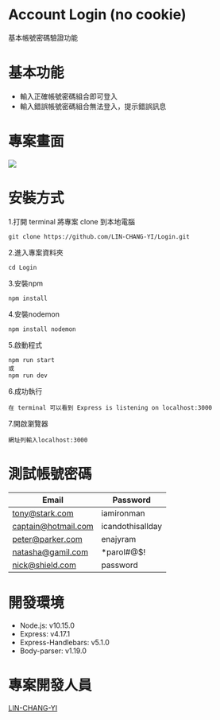 # Account Login (no cookie)
基本帳號密碼驗證功能
# 基本功能
+ 輸入正確帳號密碼組合即可登入
+ 輸入錯誤帳號密碼組合無法登入，提示錯誤訊息
# 專案畫面
![](https://upload.cc/i1/2020/07/29/JEFODt.png)
# 安裝方式
1.打開 terminal 將專案 clone 到本地電腦
```
git clone https://github.com/LIN-CHANG-YI/Login.git
```
2.進入專案資料夾
```
cd Login
```
3.安裝npm
```
npm install
```
4.安裝nodemon
```
npm install nodemon
```
5.啟動程式
```
npm run start
或
npm run dev
```
6.成功執行
```
在 terminal 可以看到 Express is listening on localhost:3000
```
7.開啟瀏覽器
```
網址列輸入localhost:3000
```
# 測試帳號密碼
| Email | Password |
| ------ | ----------- |
| tony@stark.com | iamironman |
| captain@hotmail.com | icandothisallday |
| peter@parker.com | enajyram |
| natasha@gamil.com | *parol#@$! |
| nick@shield.com | password |
# 開發環境
+ Node.js: v10.15.0
+ Express: v4.17.1
+ Express-Handlebars: v5.1.0
+ Body-parser: v1.19.0
# 專案開發人員
[LIN-CHANG-YI](https://github.com/LIN-CHANG-YI)

